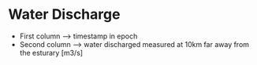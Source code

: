 # Water Discharge

- First column --> timestamp in epoch
- Second column --> water discharged measured at 10km far away from the esturary [m3/s]
